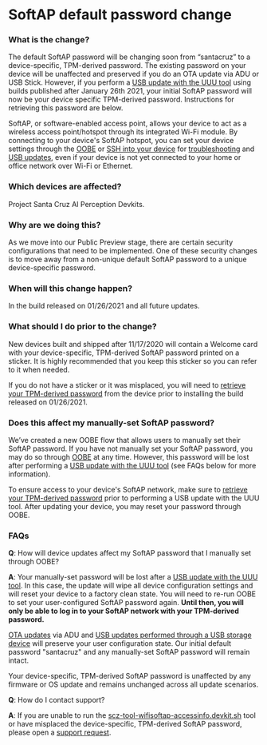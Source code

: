 # SoftAP default password change

### What is the change?

The default SoftAP password will be changing soon from “santacruz” to a device-specific, TPM-derived password. The existing password on your device will be unaffected and preserved if you do an OTA update via ADU or USB Stick.  However, if you perform a [USB update with the UUU tool](https://github.com/microsoft/Project-Santa-Cruz-Preview/blob/main/user-guides/updating/usb_updating.md#usb-update-method-2-nxp-uuu-tool) using builds published after January 26th 2021, your initial SoftAP password will now be your device specific TPM-derived password.  Instructions for retrieving this password are below.

SoftAP, or software-enabled access point, allows your device to act as a wireless access point/hotspot through its integrated Wi-Fi module. By connecting to your device's SoftAP hotspot, you can set your device settings through the [OOBE](https://github.com/microsoft/Project-Santa-Cruz-Preview/blob/main/user-guides/getting_started/oobe.md) or [SSH into your device](https://github.com/microsoft/Project-Santa-Cruz-Preview/blob/main/user-guides/general/troubleshooting/ssh_and_serial_connection_setup.md) for [troubleshooting](https://github.com/microsoft/Project-Santa-Cruz-Preview/blob/main/user-guides/general/troubleshooting/general_devkit_troubleshooting.md) and [USB updates](https://github.com/microsoft/Project-Santa-Cruz-Preview/blob/main/user-guides/updating/usb_updating.md), even if your device is not yet connected to your home or office network over Wi-Fi or Ethernet.

### Which devices are affected?

Project Santa Cruz AI Perception Devkits.

### Why are we doing this?

As we move into our Public Preview stage, there are certain security configurations that need to be implemented. One of these security changes is to move away from a non-unique default SoftAP password to a unique device-specific password.

### When will this change happen?

In the build released on 01/26/2021 and all future updates.

### What should I do prior to the change?

New devices built and shipped after 11/17/2020 will contain a Welcome card with your device-specific, TPM-derived SoftAP password printed on a sticker. It is highly recommended that you keep this sticker so you can refer to it when needed.

If you do not have a sticker or it was misplaced, you will need to [retrieve your TPM-derived password](https://github.com/microsoft/Project-Santa-Cruz-Preview/blob/main/tools/SoftAP-access-info-tool/README.md) from the device prior to installing the build released on 01/26/2021.  

### Does this affect my manually-set SoftAP password?

We’ve created a new OOBE flow that allows users to manually set their SoftAP password. If you have not manually set your SoftAP password, you may do so through [OOBE](https://github.com/microsoft/Project-Santa-Cruz-Preview/blob/main/user-guides/getting_started/oobe.md) at any time. However, this password will be lost after performing a [USB update with the UUU tool](https://github.com/microsoft/Project-Santa-Cruz-Preview/blob/main/user-guides/updating/usb_updating.md#usb-update-method-2-nxp-uuu-tool) (see FAQs below for more information). 

To ensure access to your device's SoftAP network, make sure to [retrieve your TPM-derived password](https://github.com/microsoft/Project-Santa-Cruz-Preview/blob/main/tools/SoftAP-access-info-tool/README.md) prior to performing a USB update with the UUU tool. After updating your device, you may reset your password through OOBE. 

### FAQs

**Q**: How will device updates affect my SoftAP password that I manually set through OOBE?

**A**: Your manually-set password will be lost after a [USB update with the UUU tool](https://github.com/microsoft/Project-Santa-Cruz-Preview/blob/main/user-guides/updating/usb_updating.md#usb-update-method-2-nxp-uuu-tool). In this case, the update will wipe all device configuration settings and will reset your device to a factory clean state. You will need to re-run OOBE to set your user-configured SoftAP password again. **Until then, you will only be able to log in to your SoftAP network with your TPM-derived password.**

[OTA updates](https://github.com/microsoft/Project-Santa-Cruz-Preview/blob/main/user-guides/updating/ota_update.md) via ADU and [USB updates performed through a USB storage device](https://github.com/microsoft/Project-Santa-Cruz-Preview/blob/main/user-guides/updating/usb_updating.md#usb-update-method-1-usb-storage-device) will preserve your user configuration state.  Our initial default password "santacruz" and any manually-set SoftAP password will remain intact.

Your device-specific, TPM-derived SoftAP password is unaffected by any firmware or OS update and remains unchanged across all update scenarios.

**Q**: How do I contact support?

**A**: If you are unable to run the [scz-tool-wifisoftap-accessinfo.devkit.sh](https://github.com/microsoft/Project-Santa-Cruz-Preview/tree/main/tools/SoftAP-access-info-tool) tool or have misplaced the device-specific, TPM-derived SoftAP password, please open a [support request](https://github.com/microsoft/Project-Santa-Cruz-Preview/blob/main/user-guides/general/get-support.md).
